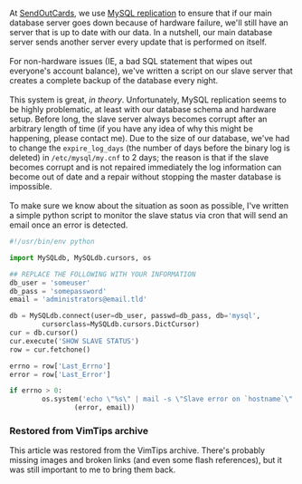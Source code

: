 <!-- :metadata:

title: MySQL Replication Issues
tags: Programming, Linux
publishedAt: 2007-11-28T16:25:16-0700
summary:

At <a href='http://www.sendoutcards.com'>SendOutCards</a>, we use <a
href='http://dev.mysql.com/doc/refman/5.0/en/replication.html'>MySQL
replication</a> to ensure that if our main database server goes down because of
hardware failure, we'll still have an server that is up to date with our data.
In a nutshell, our main database server sends another server every update that
is performed on itself...

-->

At <a href='http://www.sendoutcards.com'>SendOutCards</a>, we use <a
href='http://dev.mysql.com/doc/refman/5.0/en/replication.html'>MySQL
replication</a> to ensure that if our main database server goes down because of
hardware failure, we'll still have an server that is up to date with our data.
In a nutshell, our main database server sends another server every update that
is performed on itself.  <br><br>
 For non-hardware issues (IE, a bad SQL
statement that wipes out everyone's account balance), we've written a script on
our slave server that creates a complete backup of the database every night.
<br><br>
 This system is great, <i>in theory</i>.  Unfortunately, MySQL
replication seems to be highly problematic, at least with our database schema
and hardware setup.  Before long, the slave server always becomes corrupt after
an arbitrary length of time (if you have any idea of why this might be
happening, please contact me).  Due to the size of our database, we've had to
change the <code>expire_log_days</code> (the number of days before the binary
log is deleted) in <code>/etc/mysql/my.cnf</code> to 2 days; the reason is that
if the slave becomes corrupt and is not repaired immediately the log
information can become out of date and a repair without stopping the master
database is impossible.<br><br>To make sure we know about the situation as
soon as possible, I've written a simple python script to monitor the slave
status via cron that will send an email once an error is detected.

```python
#!/usr/bin/env python

import MySQLdb, MySQLdb.cursors, os

## REPLACE THE FOLLOWING WITH YOUR INFORMATION
db_user = 'someuser'
db_pass = 'somepassword'
email = 'administrators@email.tld'

db = MySQLdb.connect(user=db_user, passwd=db_pass, db='mysql',
        cursorclass=MySQLdb.cursors.DictCursor)
cur = db.cursor()
cur.execute('SHOW SLAVE STATUS')
row = cur.fetchone()

errno = row['Last_Errno']
error = row['Last_Error']

if errno > 0:
        os.system('echo \"%s\" | mail -s \"Slave error on `hostname`\" %s' %
                (error, email))
```

<div class="restored-from-archive">
  <h3>Restored from VimTips archive</h3>
  <p>
  This article was restored from the VimTips archive. There's probably
  missing images and broken links (and even some flash references), but it
  was still important to me to bring them back.
  </p>
</div>
